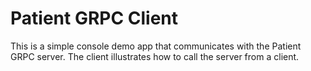 # Patient GRPC Client

This is a simple console demo app that communicates with the Patient GRPC server. The client illustrates how to call the server from a client.